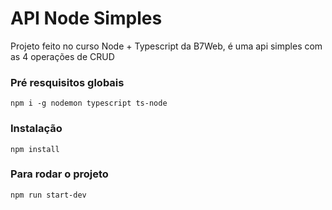 # API Node Simples
Projeto feito no curso Node + Typescript da B7Web, é uma api simples com as 4 operações de CRUD

### Pré resquisitos globais
`npm i -g nodemon typescript ts-node`

### Instalação
`npm install`

### Para rodar o projeto
`npm run start-dev`